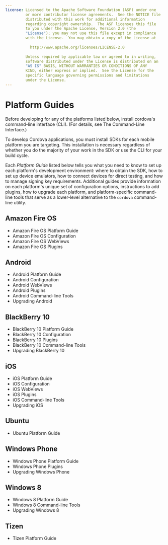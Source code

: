 ```yaml
---
license: Licensed to the Apache Software Foundation (ASF) under one
         or more contributor license agreements.  See the NOTICE file
         distributed with this work for additional information
         regarding copyright ownership.  The ASF licenses this file
         to you under the Apache License, Version 2.0 (the
         "License"); you may not use this file except in compliance
         with the License.  You may obtain a copy of the License at
         
           http://www.apache.org/licenses/LICENSE-2.0
         
         Unless required by applicable law or agreed to in writing,
         software distributed under the License is distributed on an
         "AS IS" BASIS, WITHOUT WARRANTIES OR CONDITIONS OF ANY
         KIND, either express or implied.  See the License for the
         specific language governing permissions and limitations
         under the License.
---
```


# Platform Guides

Before developing for any of the platforms listed below, install
cordova's command-line interface (CLI).
(For details, see The Command-Line Interface.)

To develop Cordova applications, you must install SDKs for each mobile
platform you are targeting. This installation is necessary regardless
of whether you do the majority of your work in the SDK or use the CLI
for your build cycle.

Each _Platform Guide_ listed below tells you what you need to know to
set up each platform's development environment: where to obtain the
SDK, how to set up device emulators, how to connect devices for direct
testing, and how to manage signing key requirements.  Additional
guides provide information on each platform's unique set of
configuration options, instructions to add plugins, how to upgrade
each platform, and platform-specific command-line tools that serve as
a lower-level alternative to the `cordova` command-line utility.

## Amazon Fire OS

* Amazon Fire OS Platform Guide
* Amazon Fire OS Configuration
* Amazon Fire OS WebViews
* Amazon Fire OS Plugins

## Android

* Android Platform Guide
* Android Configuration
* Android WebViews
* Android Plugins
* Android Command-line Tools
* Upgrading Android

## BlackBerry 10

* BlackBerry 10 Platform Guide
* BlackBerry 10 Configuration
* BlackBerry 10 Plugins
* BlackBerry 10 Command-line Tools
* Upgrading BlackBerry 10

## iOS

* iOS Platform Guide
* iOS Configuration
* iOS WebViews
* iOS Plugins
* iOS Command-line Tools
* Upgrading iOS

## Ubuntu

* Ubuntu Platform Guide

## Windows Phone

* Windows Phone Platform Guide
* Windows Phone Plugins
* Upgrading Windows Phone

## Windows 8

* Windows 8 Platform Guide
* Windows 8 Command-line Tools
* Upgrading Windows 8

## Tizen

* Tizen Platform Guide

